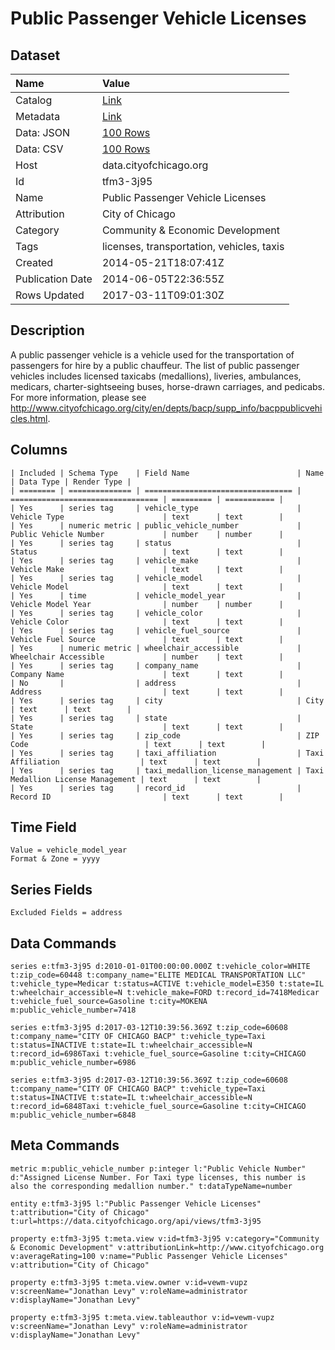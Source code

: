 # Public Passenger Vehicle Licenses

## Dataset

| Name | Value |
| :--- | :---- |
| Catalog | [Link](https://catalog.data.gov/dataset/public-passenger-vehicle-licenses-46fb8) |
| Metadata | [Link](https://data.cityofchicago.org/api/views/tfm3-3j95) |
| Data: JSON | [100 Rows](https://data.cityofchicago.org/api/views/tfm3-3j95/rows.json?max_rows=100) |
| Data: CSV | [100 Rows](https://data.cityofchicago.org/api/views/tfm3-3j95/rows.csv?max_rows=100) |
| Host | data.cityofchicago.org |
| Id | tfm3-3j95 |
| Name | Public Passenger Vehicle Licenses |
| Attribution | City of Chicago |
| Category | Community & Economic Development |
| Tags | licenses, transportation, vehicles, taxis |
| Created | 2014-05-21T18:07:41Z |
| Publication Date | 2014-06-05T22:36:55Z |
| Rows Updated | 2017-03-11T09:01:30Z |

## Description

A public passenger vehicle is a vehicle used for the transportation of passengers for hire by a public chauffeur. The list of public passenger vehicles includes licensed taxicabs (medallions), liveries, ambulances, medicars, charter-sightseeing buses, horse-drawn carriages, and pedicabs. For more information, please see http://www.cityofchicago.org/city/en/depts/bacp/supp_info/bacppublicvehicles.html.

## Columns

```ls
| Included | Schema Type    | Field Name                        | Name                              | Data Type | Render Type |
| ======== | ============== | ================================= | ================================= | ========= | =========== |
| Yes      | series tag     | vehicle_type                      | Vehicle Type                      | text      | text        |
| Yes      | numeric metric | public_vehicle_number             | Public Vehicle Number             | number    | number      |
| Yes      | series tag     | status                            | Status                            | text      | text        |
| Yes      | series tag     | vehicle_make                      | Vehicle Make                      | text      | text        |
| Yes      | series tag     | vehicle_model                     | Vehicle Model                     | text      | text        |
| Yes      | time           | vehicle_model_year                | Vehicle Model Year                | number    | number      |
| Yes      | series tag     | vehicle_color                     | Vehicle Color                     | text      | text        |
| Yes      | series tag     | vehicle_fuel_source               | Vehicle Fuel Source               | text      | text        |
| Yes      | numeric metric | wheelchair_accessible             | Wheelchair Accessible             | number    | text        |
| Yes      | series tag     | company_name                      | Company Name                      | text      | text        |
| No       |                | address                           | Address                           | text      | text        |
| Yes      | series tag     | city                              | City                              | text      | text        |
| Yes      | series tag     | state                             | State                             | text      | text        |
| Yes      | series tag     | zip_code                          | ZIP Code                          | text      | text        |
| Yes      | series tag     | taxi_affiliation                  | Taxi Affiliation                  | text      | text        |
| Yes      | series tag     | taxi_medallion_license_management | Taxi Medallion License Management | text      | text        |
| Yes      | series tag     | record_id                         | Record ID                         | text      | text        |
```

## Time Field

```ls
Value = vehicle_model_year
Format & Zone = yyyy
```

## Series Fields

```ls
Excluded Fields = address
```

## Data Commands

```ls
series e:tfm3-3j95 d:2010-01-01T00:00:00.000Z t:vehicle_color=WHITE t:zip_code=60448 t:company_name="ELITE MEDICAL TRANSPORTATION LLC" t:vehicle_type=Medicar t:status=ACTIVE t:vehicle_model=E350 t:state=IL t:wheelchair_accessible=N t:vehicle_make=FORD t:record_id=7418Medicar t:vehicle_fuel_source=Gasoline t:city=MOKENA m:public_vehicle_number=7418

series e:tfm3-3j95 d:2017-03-12T10:39:56.369Z t:zip_code=60608 t:company_name="CITY OF CHICAGO BACP" t:vehicle_type=Taxi t:status=INACTIVE t:state=IL t:wheelchair_accessible=N t:record_id=6986Taxi t:vehicle_fuel_source=Gasoline t:city=CHICAGO m:public_vehicle_number=6986

series e:tfm3-3j95 d:2017-03-12T10:39:56.369Z t:zip_code=60608 t:company_name="CITY OF CHICAGO BACP" t:vehicle_type=Taxi t:status=INACTIVE t:state=IL t:wheelchair_accessible=N t:record_id=6848Taxi t:vehicle_fuel_source=Gasoline t:city=CHICAGO m:public_vehicle_number=6848
```

## Meta Commands

```ls
metric m:public_vehicle_number p:integer l:"Public Vehicle Number" d:"Assigned License Number. For Taxi type licenses, this number is also the corresponding medallion number." t:dataTypeName=number

entity e:tfm3-3j95 l:"Public Passenger Vehicle Licenses" t:attribution="City of Chicago" t:url=https://data.cityofchicago.org/api/views/tfm3-3j95

property e:tfm3-3j95 t:meta.view v:id=tfm3-3j95 v:category="Community & Economic Development" v:attributionLink=http://www.cityofchicago.org v:averageRating=100 v:name="Public Passenger Vehicle Licenses" v:attribution="City of Chicago"

property e:tfm3-3j95 t:meta.view.owner v:id=vewm-vupz v:screenName="Jonathan Levy" v:roleName=administrator v:displayName="Jonathan Levy"

property e:tfm3-3j95 t:meta.view.tableauthor v:id=vewm-vupz v:screenName="Jonathan Levy" v:roleName=administrator v:displayName="Jonathan Levy"
```